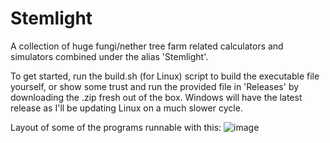 # Stemlight
A collection of huge fungi/nether tree farm related calculators and simulators combined under the alias 'Stemlight'.

To get started, run the build.sh (for Linux) script to build the executable file yourself, or show some trust and run the provided file in 'Releases' by downloading the .zip fresh out of the box. Windows will have the latest release as I'll be updating Linux on a much slower cycle.

Layout of some of the programs runnable with this:
![image](https://github.com/ncolyer11/Stemlight/assets/90807490/2277bc32-0f45-4e13-8f6d-13b68fc4a7b4)
